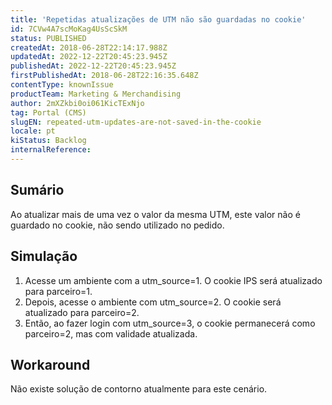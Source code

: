 ```yaml
---
title: 'Repetidas atualizações de UTM não são guardadas no cookie'
id: 7CVw4A7scMoKag4UsScSkM
status: PUBLISHED
createdAt: 2018-06-28T22:14:17.988Z
updatedAt: 2022-12-22T20:45:23.945Z
publishedAt: 2022-12-22T20:45:23.945Z
firstPublishedAt: 2018-06-28T22:16:35.648Z
contentType: knownIssue
productTeam: Marketing & Merchandising
author: 2mXZkbi0oi061KicTExNjo
tag: Portal (CMS)
slugEN: repeated-utm-updates-are-not-saved-in-the-cookie
locale: pt
kiStatus: Backlog
internalReference: 
---
```


## Sumário

Ao atualizar mais de uma vez o valor da mesma UTM, este valor não é guardado no cookie, não sendo utilizado no pedido.

## Simulação

1. Acesse um ambiente com a utm_source=1. O cookie IPS será atualizado para parceiro=1.
2. Depois, acesse o ambiente com utm_source=2. O cookie será atualizado para parceiro=2.
3. Então, ao fazer login com utm_source=3, o cookie permanecerá como parceiro=2, mas com validade atualizada.


## Workaround

Não existe solução de contorno atualmente para este cenário.

